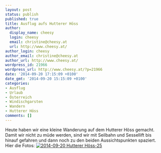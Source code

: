 ```yaml
---
layout: post
status: publish
published: true
title: Ausflug aufs Hutterer Höss
author:
  display_name: cheesy
  login: cheesy
  email: christine@cheesy.at
  url: http://www.cheesy.at/
author_login: cheesy
author_email: christine@cheesy.at
author_url: http://www.cheesy.at/
wordpress_id: 21966
wordpress_url: http://www.cheesy.at/?p=21966
date: '2014-09-20 17:15:09 +0100'
date_gmt: '2014-09-20 15:15:09 +0100'
categories:
- Ausflug
- Urlaub
- Österreich
- Windischgarsten
- Wandern
- Hutterer Höss
comments: []
---
```

Heute haben wir eine kleine Wanderung auf dem Hutterer Höss gemacht. Damit wir nicht zu müde werden, sind wir mit Seilbahn und Sessellift bis hinauf gefahren und dann noch zu den beiden Aussichtspunkten spaziert.
Hier die Fotos:
[![2014-09-20 Hutterer Höss-25](http://www.cheesy.at/wp-content/uploads/2014-09-20-Hutterer-Höss-25.jpg)](http://www.cheesy.at/fotos/urlaub/urlaub-in-windischgarsten-2014/hutterer-hoess/ "Hutterer Höss")
